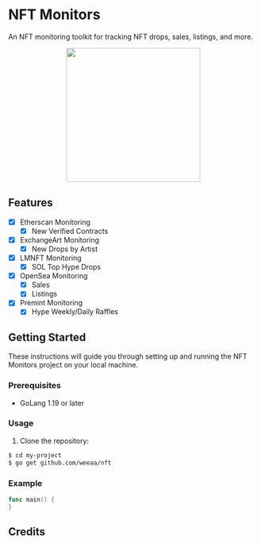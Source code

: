 # NFT Monitors 

An NFT monitoring toolkit for tracking NFT drops, sales, listings, and more.

<div align="center">
    <img src="https://cdn.discordapp.com/attachments/689063280358064158/1139538002041897041/image.png" margin="auto" height="270"/>
</div>

## Features

- [x] Etherscan Monitoring
  - [x] New Verified Contracts
- [x] ExchangeArt Monitoring
  - [x] New Drops by Artist
- [x] LMNFT Monitoring
  - [x] SOL Top Hype Drops
- [x] OpenSea Monitoring
  - [x] Sales
  - [x] Listings
- [x] Premint Monitoring
  - [x] Hype Weekly/Daily Raffles

## Getting Started

These instructions will guide you through setting up and running the NFT Monitors project on your local machine.

### Prerequisites

- GoLang 1.19 or later

### Usage

1. Clone the repository:

```bash
$ cd my-project
$ go get github.com/weeaa/nft
```

### Example

```go
func main() {
}
```

## Credits
